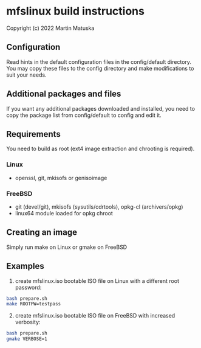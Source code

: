 # mfslinux build instructions

Copyright (c) 2022 Martin Matuska <mm at matuska dot de>

## Configuration
Read hints in the default configuration files in the config/default directory.
You may copy these files to the config directory and make modifications
to suit your needs.

## Additional packages and files
If you want any additional packages downloaded and installed, you need to copy
the package list from config/default to config and edit it.

## Requirements

You need to build as root (ext4 image extraction and chrooting is required).

### Linux
 - openssl, git, mkisofs or genisoimage

### FreeBSD
 - git (devel/git), mkisofs (sysutils/cdrtools), opkg-cl (archivers/opkg)
 - linux64 module loaded for opkg chroot

## Creating an image

Simply run make on Linux or gmake on FreeBSD

## Examples

1. create mfslinux.iso bootable ISO file on Linux with a different root password:

  ```bash
  bash prepare.sh
  make ROOTPW=testpass
  ```

2. create mfslinux.iso bootable ISO file on FreeBSD with increased verbosity:

  ```bash
  bash prepare.sh
  gmake VERBOSE=1
  ```
